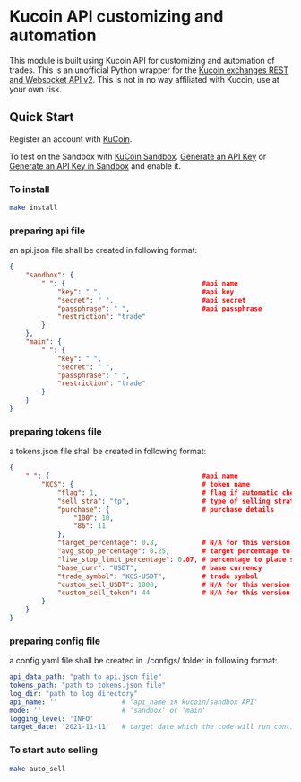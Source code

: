 # Kucoin API customizing and automation
This module is built using Kucoin API for customizing and automation of trades. This is an unofficial Python wrapper for the [Kucoin exchanges REST and Websocket API v2](https://docs.kucoin.com/). This is not in no way affiliated with Kucoin, use at your own risk.

## Quick Start
Register an account with [KuCoin](https://www.kucoin.com/ucenter/signup).

To test on the Sandbox with [KuCoin Sandbox](https://sandbox.kucoin.com/).
[Generate an API Key](https://www.kucoin.com/account/api) or [Generate an API Key in Sandbox](https://sandbox.kucoin.com/account/api) and enable it.

### To install

```bash
make install
```

### preparing api file

an api.json file shall be created in following format:
```json
{
    "sandbox": {
        " ": {                                  #api name
            "key": " ",                         #api key
            "secret": " ",                      #api secret
            "passphrase": " ",                  #api passphrase
            "restriction": "trade"
        }
    },
    "main": {
        " ": {                           
            "key": " ",                  
            "secret": " ",               
            "passphrase": " ",          
            "restriction": "trade"
        }
    }
}
```

### preparing tokens file

a tokens.json file shall be created in following format:
```json
{
    " ": {                                      #api name
        "KCS": {                                # token name
            "flag": 1,                          # flag if automatic checking perform
            "sell_stra": "tp",                  # type of selling strategy. 'tp'= take profit
            "purchase": {                       # purchase details  
                "100": 10,                          
                "86": 11
            },
            "target_percentage": 0.8,           # N/A for this version 
            "avg_stop_percentage": 0.25,        # target percentage to perform checking start
            "live_stop_limit_percentage": 0.07, # percentage to place stop below live price
            "base_curr": "USDT",                # base currency
            "trade_symbol": "KCS-USDT",         # trade symbol
            "custom_sell_USDT": 1000,           # N/A for this version
            "custom_sell_token": 44             # N/A for this version
        }
    }
}
```
### preparing config file

a config.yaml file shall be created in ./configs/ folder in following format:
```yaml
api_data_path: "path to api.json file"
tokens_path: "path to tokens.json file"
log_dir: "path to log directory"
api_name: ''                # 'api_name in kucoin/sandbox API'
mode: ''                    # 'sandbox' or 'main'
logging_level: 'INFO'
target_date: '2021-11-11'   # target date which the code will run continuously till that date
```

### To start auto selling

```bash
make auto_sell
```
